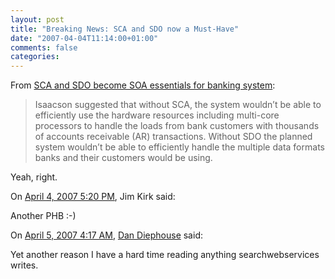 ```yaml
---
layout: post
title: "Breaking News: SCA and SDO now a Must-Have"
date: "2007-04-04T11:14:00+01:00"
comments: false
categories: 
---
```


<p>From <a href="http://searchwebservices.techtarget.com/originalContent/0,289142,sid26_gci1250029,00.html?track=sy80">SCA and SDO become SOA essentials for banking system</a>:</p>

<blockquote>
<p>Isaacson suggested that without SCA, the system wouldn&#8217;t be able to efficiently use the hardware resources including multi-core processors to handle the loads from bank customers with thousands of accounts receivable (AR) transactions. Without SDO the planned system wouldn&#8217;t be able to efficiently handle the multiple data formats banks and their customers would be using.</p>
</blockquote>

<p>Yeah, right.</p>

<section class="comments">

<div class="comment" id="comment-1234">
On <a href="#comment-1234" title="Permalink to this comment">April  4, 2007  5:20 PM</a>, Jim Kirk
said:
<p>Another PHB :-)</p>


<div class="comment" id="comment-1235">
On <a href="#comment-1235" title="Permalink to this comment">April  5, 2007  4:17 AM</a>, <a href="http://netzooid.com" title="http://netzooid.com" rel="nofollow">Dan Diephouse</a>
said:
<p>Yet another reason I have a hard time reading anything searchwebservices writes.</p>


</section>

